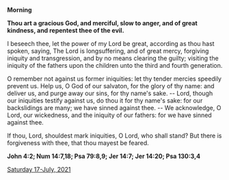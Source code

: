 **Morning**

**Thou art a gracious God, and merciful, slow to anger, and of great kindness, and repentest thee of the evil.**
 
I beseech thee, let the power of my Lord be great, according as thou hast spoken, saying, The Lord is longsuffering, and of great mercy, forgiving iniquity and transgression, and by no means clearing the guilty; visiting the iniquity of the fathers upon the children unto the third and fourth generation.
 
O remember not against us former iniquities: let thy tender mercies speedily prevent us. Help us, O God of our salvaton, for the glory of thy name: and deliver us, and purge away our sins, for thy name's sake. -- Lord, though our iniquities testify against us, do thou it for thy name's sake: for our backslidings are many; we have sinned against thee. -- We acknowledge, O Lord, our wickedness, and the iniquity of our fathers: for we have sinned against thee.
 
If thou, Lord, shouldest mark iniquities, O Lord, who shall stand? But there is forgiveness with thee, that thou mayest be feared.  

**John 4:2; Num 14:7,18; Psa 79:8,9; Jer 14:7; Jer 14:20; Psa 130:3,4**

[Saturday 17-July, 2021](https://t.me/daily_light)
